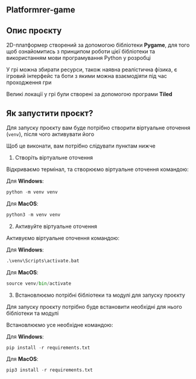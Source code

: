 Platformrer-game
---

## Опис проєкту
2D-платформер створений за допомогою бібліотеки **Pygame**, для того щоб ознайомитись з принципом роботи цієї бібліотеки та використанням мови програмування Python у розробці

У грі можна збирати ресурси, також наявна реалістична фізика, є ігровий інтерфейс та боти з якими можна взаємодіяти під час проходження гри

Великі локації у грі були створені за допомогою програми **Tiled**

## Як запустити проєкт?

Для запуску проєкту вам буде потрібно створити віртуальне оточення (`venv`), після чого активувати його

Щоб це виконати, вам потрібно слідувати пунктам нижче

1. Створіть віртуальне оточення

Відкриваємо термінал, та створюємо віртуальне оточення командою:

Для **Windows**:
```python
python -m venv venv
```

Для **MacOS**:
```python
python3 -m venv venv
```

2. Активуйте віртуальне оточення

Активуємо віртуальне оточення командою:

Для **Windows**:
```python
.\venv\Scripts\activate.bat
```

Для **MacOS**:
```python
source venv/bin/activate
```

3. Встановлюємо потрібні бібліотеки та модулі для запуску проєкту

Для запуску проєкту потрібно буде встановити необхідні для нього бібліотеки та модулі

Встановлюємо усе необхідне командою:

Для **Windows**:
```python
pip install -r requirements.txt
```

Для **MacOS**:
```python
pip3 install -r requirements.txt
```